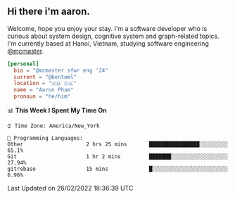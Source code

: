 <h2><b>Hi there i'm aaron. </b></h2>

Welcome, hope you enjoy your stay. I'm a software developer who is curious about system design, cognitive system and graph-related topics. I'm currently based at Hanoi, Vietnam, studying software engineering [@mcmaster](https://www.mcmaster.ca/).

```toml
[personal]
  bio = "@mcmaster sfwr eng '24"
  current = "@bentoml"
  location = "🇻🇳 🇨🇦"
  name = "Aaron Pham"
  pronoun = "he/him"
```
<!--<img src="https://github-readme-stats.vercel.app/api?username=aarnphm&show_icons=true&count_private=true&theme=dark" height="170"/>-->
<!--<img src="https://github-readme-stats.vercel.app/api/top-langs/?username=aarnphm&layout=compact&hide=css&theme=dark" height="170" />-->

<!--START_SECTION:waka-->
📊 **This Week I Spent My Time On** 

```text
⌚︎ Time Zone: America/New_York

💬 Programming Languages: 
Other                    2 hrs 25 mins       ████████████████░░░░░░░░░   65.1% 
Git                      1 hr 2 mins         ███████░░░░░░░░░░░░░░░░░░   27.94% 
gitrebase                15 mins             █░░░░░░░░░░░░░░░░░░░░░░░░   6.96%

```


 Last Updated on 26/02/2022 18:36:39 UTC
<!--END_SECTION:waka-->
